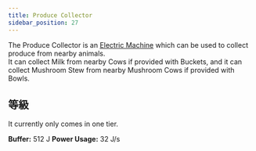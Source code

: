 ```yaml
---
title: Produce Collector
sidebar_position: 27
---
```


The Produce Collector is an [Electric Machine](Electric-Machines) which can be used to collect produce from nearby animals.  
It can collect Milk from nearby Cows if provided with Buckets, and it can collect Mushroom Stew from nearby Mushroom Cows if provided with Bowls.

## 等級

It currently only comes in one tier.

**Buffer:** 512 J **Power Usage:** 32 J/s
